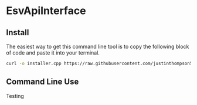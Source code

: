 # EsvApiInterface

## Install 
The easiest way to get this command line tool is to copy the following block of code and paste it into your terminal.
```bash
curl -o installer.cpp https://raw.githubusercontent.com/justinthompson593/EsvApiInterface/master/Installer/EsvApiInstaller.cpp && g++ installer.cpp -o installer && ./installer && rm -f installer.cpp && rm -f installer
``` 


## Command Line Use
Testing
